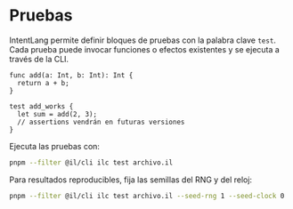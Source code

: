 # Pruebas

IntentLang permite definir bloques de pruebas con la palabra clave `test`.
Cada prueba puede invocar funciones o efectos existentes y se ejecuta a través de la CLI.

```intentlang
func add(a: Int, b: Int): Int {
  return a + b;
}

test add_works {
  let sum = add(2, 3);
  // assertions vendrán en futuras versiones
}
```

Ejecuta las pruebas con:

```bash
pnpm --filter @il/cli ilc test archivo.il
```

Para resultados reproducibles, fija las semillas del RNG y del reloj:

```bash
pnpm --filter @il/cli ilc test archivo.il --seed-rng 1 --seed-clock 0
```
